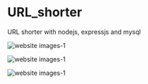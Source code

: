 # URL_shorter
URL shorter with nodejs, expressjs and mysql

![website images-1](https://github.com/iamaliahad/URL_shorter/blob/master/example/1.PNG)

![website images-1](https://github.com/iamaliahad/URL_shorter/blob/master/example/2.PNG)

![website images-1](https://github.com/iamaliahad/URL_shorter/blob/master/example/3.PNG)
